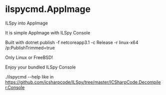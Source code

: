 # ilspycmd.AppImage
ILSpy into AppImage

It is simple AppImage with ILSpy Console

Built with dotnet publish -f netcoreapp3.1 -c Release -r linux-x64 /p:PublishTrimmed=true

Only Linux or FreeBSD!

Enjoy your bundled ILSpy Console 

./ilspycmd --help
like in https://github.com/icsharpcode/ILSpy/tree/master/ICSharpCode.Decompiler.Console
